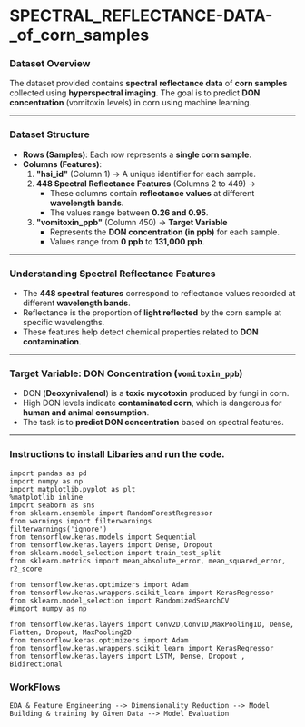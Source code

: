 # SPECTRAL_REFLECTANCE-DATA-_of_corn_samples
### **Dataset Overview**
The dataset provided contains **spectral reflectance data** of **corn samples** collected using **hyperspectral imaging**. The goal is to predict **DON concentration** (vomitoxin levels) in corn using machine learning.

---

### **Dataset Structure**
- **Rows (Samples)**: Each row represents a **single corn sample**.
- **Columns (Features)**:
  1. **"hsi_id"** (Column 1) → A unique identifier for each sample.
  2. **448 Spectral Reflectance Features** (Columns 2 to 449) →  
     - These columns contain **reflectance values** at different **wavelength bands**.
     - The values range between **0.26 and 0.95**.
  3. **"vomitoxin_ppb"** (Column 450) → **Target Variable**  
     - Represents the **DON concentration (in ppb)** for each sample.
     - Values range from **0 ppb** to **131,000 ppb**.

---

### **Understanding Spectral Reflectance Features**
- The **448 spectral features** correspond to reflectance values recorded at different **wavelength bands**.
- Reflectance is the proportion of **light reflected** by the corn sample at specific wavelengths.
- These features help detect chemical properties related to **DON contamination**.

---

### **Target Variable: DON Concentration (`vomitoxin_ppb`)**
- DON (**Deoxynivalenol**) is a **toxic mycotoxin** produced by fungi in corn.
- High DON levels indicate **contaminated corn**, which is dangerous for **human and animal consumption**.
- The task is to **predict DON concentration** based on spectral features.

---
### Instructions to install Libaries and run the code.

~~~
import pandas as pd
import numpy as np
import matplotlib.pyplot as plt
%matplotlib inline
import seaborn as sns
from sklearn.ensemble import RandomForestRegressor
from warnings import filterwarnings
filterwarnings('ignore')
from tensorflow.keras.models import Sequential
from tensorflow.keras.layers import Dense, Dropout
from sklearn.model_selection import train_test_split
from sklearn.metrics import mean_absolute_error, mean_squared_error, r2_score

from tensorflow.keras.optimizers import Adam
from tensorflow.keras.wrappers.scikit_learn import KerasRegressor
from sklearn.model_selection import RandomizedSearchCV
#import numpy as np

from tensorflow.keras.layers import Conv2D,Conv1D,MaxPooling1D, Dense, Flatten, Dropout, MaxPooling2D
from tensorflow.keras.optimizers import Adam
from tensorflow.keras.wrappers.scikit_learn import KerasRegressor
from tensorflow.keras.layers import LSTM, Dense, Dropout , Bidirectional
~~~
### **WorkFlows**
```
EDA & Feature Engineering --> Dimensionality Reduction --> Model Building & training by Given Data --> Model Evaluation
```

